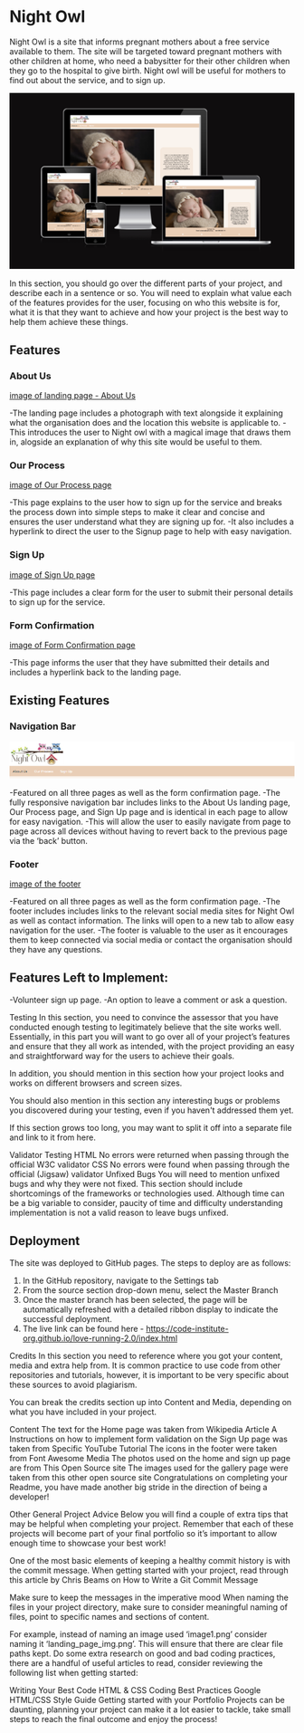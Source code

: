 # Night Owl

Night Owl is a site that informs pregnant mothers about a free service available to them. The site will be targeted toward pregnant mothers with other children at home, who need a babysitter for their other children when they go to the hospital to give birth. Night owl will be useful for mothers to find out about the service, and to sign up.

![Responsive mock-up](assets/images/readme-images/devices-mockup.png)

In this section, you should go over the different parts of your project, and describe each in a sentence or so. You will need to explain what value each of the features provides for the user, focusing on who this website is for, what it is that they want to achieve and how your project is the best way to help them achieve these things.

## Features

### About Us

[image of landing page - About Us](assets/images/readme-images/about-us.png)

-The landing page includes a photograph with text alongside it explaining what the organisation does and the location this website is applicable to.
-This introduces the user to Night owl with a magical image that draws them in, alogside an explanation of why this site would be useful to them.

### Our Process

[image of Our Process page](assets/images/readme-images/our-process.png)

-This page explains to the user how to sign up for the service and breaks the process down into simple steps to make it clear and concise and ensures the user understand what they are signing up for. 
-It also includes a hyperlink to direct the user to the Signup page to help with easy navigation.

### Sign Up

[image of Sign Up page](assets/images/readme-images/sign-up.png)

-This page includes a clear form for the user to submit their personal details to sign up for the service.

### Form Confirmation

[image of Form Confirmation page](assets/images/readme-images/form-confirmation.png)

-This page informs the user that they have submitted their details and includes a hyperlink back to the landing page.

## Existing Features

### Navigation Bar

![image of navigation bar](assets/images/readme-images/navigation-bar.png)

-Featured on all three pages as well as the form confirmation page. 
-The fully responsive navigation bar includes links to the About Us landing page, Our Process page, and Sign Up page and is identical in each page to allow for easy navigation.
-This will allow the user to easily navigate from page to page across all devices without having to revert back to the previous page via the ‘back’ button.

### Footer

[image of the footer](assets/images/readme-images/footer.png)

-Featured on all three pages as well as the form confirmation page. 
-The footer includes includes links to the relevant social media sites for Night Owl as well as contact information. The links will open to a new tab to allow easy navigation for the user. 
-The footer is valuable to the user as it encourages them to keep connected via social media or contact the organisation should they have any questions.

## Features Left to Implement:
-Volunteer sign up page.
-An option to leave a comment or ask a question.

Testing
In this section, you need to convince the assessor that you have conducted enough testing to legitimately believe that the site works well. Essentially, in this part you will want to go over all of your project’s features and ensure that they all work as intended, with the project providing an easy and straightforward way for the users to achieve their goals.

In addition, you should mention in this section how your project looks and works on different browsers and screen sizes.

You should also mention in this section any interesting bugs or problems you discovered during your testing, even if you haven't addressed them yet.

If this section grows too long, you may want to split it off into a separate file and link to it from here.

Validator Testing
HTML
No errors were returned when passing through the official W3C validator
CSS
No errors were found when passing through the official (Jigsaw) validator
Unfixed Bugs
You will need to mention unfixed bugs and why they were not fixed. This section should include shortcomings of the frameworks or technologies used. Although time can be a big variable to consider, paucity of time and difficulty understanding implementation is not a valid reason to leave bugs unfixed.

## Deployment

The site was deployed to GitHub pages. The steps to deploy are as follows:
1. In the GitHub repository, navigate to the Settings tab
2. From the source section drop-down menu, select the Master Branch
3. Once the master branch has been selected, the page will be automatically refreshed with a detailed ribbon display to indicate the successful deployment.
4. The live link can be found here - https://code-institute-org.github.io/love-running-2.0/index.html

Credits
In this section you need to reference where you got your content, media and extra help from. It is common practice to use code from other repositories and tutorials, however, it is important to be very specific about these sources to avoid plagiarism.

You can break the credits section up into Content and Media, depending on what you have included in your project.

Content
The text for the Home page was taken from Wikipedia Article A
Instructions on how to implement form validation on the Sign Up page was taken from Specific YouTube Tutorial
The icons in the footer were taken from Font Awesome
Media
The photos used on the home and sign up page are from This Open Source site
The images used for the gallery page were taken from this other open source site
Congratulations on completing your Readme, you have made another big stride in the direction of being a developer!

Other General Project Advice
Below you will find a couple of extra tips that may be helpful when completing your project. Remember that each of these projects will become part of your final portfolio so it’s important to allow enough time to showcase your best work!

One of the most basic elements of keeping a healthy commit history is with the commit message. When getting started with your project, read through this article by Chris Beams on How to Write a Git Commit Message

Make sure to keep the messages in the imperative mood
When naming the files in your project directory, make sure to consider meaningful naming of files, point to specific names and sections of content.

For example, instead of naming an image used ‘image1.png’ consider naming it ‘landing_page_img.png’. This will ensure that there are clear file paths kept.
Do some extra research on good and bad coding practices, there are a handful of useful articles to read, consider reviewing the following list when getting started:

Writing Your Best Code
HTML & CSS Coding Best Practices
Google HTML/CSS Style Guide
Getting started with your Portfolio Projects can be daunting, planning your project can make it a lot easier to tackle, take small steps to reach the final outcome and enjoy the process!

